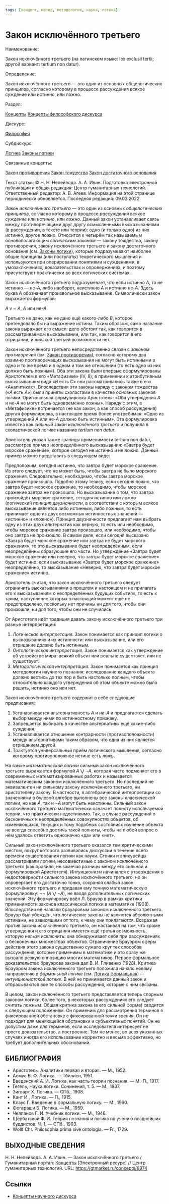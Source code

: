 ```yaml
---
tags: [концепт, метод, методология, наука, логика]
---
```

# Закон исключённого третьего

Наименование:

Закон исключённого третьего (на латинском языке: lex exclusii tertii; другой вариант: tertium non datur).

Определение:

Закон исключённого третьего — это один из основных общелогических принципов, согласно которому в процессе рассуждения всякое суждение или истинно, или ложно.

Раздел:

[Концепты](https://gtmarket.ru/concepts/)  [Концепты философского дискурса](https://gtmarket.ru/concepts/philosophical-concepts)

Дискурс:

[Философия](https://gtmarket.ru/concepts/6862)

Субдискурс:

[Логика](https://gtmarket.ru/concepts/6892)  [Законы логики](https://gtmarket.ru/concepts/6922)

Связанные концепты:

[Закон противоречия](https://gtmarket.ru/concepts/6973) [Закон тождества](https://gtmarket.ru/concepts/6972) [Закон достаточного основания](https://gtmarket.ru/concepts/6975)

Текст статьи: © Н. Н. Непейвода. А. А. Ивин. Подготовка электронной публикации и общая редакция: Центр гуманитарных технологий. Ответственный редактор: А. В. Агеев. Информация на этой странице периодически обновляется. Последняя редакция: 09.03.2022.

_Закон исключённого третьего_ — это один из основных _общелогических принципов_, согласно которому в процессе _рассуждения_ всякое _суждение_ или _истинно_, или _ложно_. Данный закон устанавливает связь между противоречащими друг другу осмысленными высказываниями (в рассуждении, в тексте или теории): одно (и только одно) из них истинно, другое ложно. Относится к четырём так называемым основополагающим _логическим законам_ — закону тождества, закону противоречия, закону исключённого третьего и закону достаточного основания (см. [Законы логики](https://gtmarket.ru/concepts/6922)), которые подразумевают наиболее общие принципы (или постулаты) теоретического мышления и используются при оперировании понятиями и суждениями, в умозаключениях, доказательствах и опровержениях, и поэтому присутствуют практически во всех логических системах.

Закон исключённого третьего подразумевает, что если истинно _A_, то не истинно — не-_A_, либо наоборот, неистинно _A_ и истинно не-_A_. Здесь буква _A_ обозначает произвольное высказывание. Символически закон выражается формулой:

_A_ v ~ _A_, _A_ или не-_A_.

Третьего не дано, как не дано ещё какого-либо _B_, которое претендовало бы на выражение истины. Таким образом, само название закона выражает его смысл: дело обстоит так, как говорится в рассматриваемом высказывании, или так, как говорится в его отрицании, и никакой третьей возможности нет.

Закон исключённого третьего непосредственно связан с _законом противоречия_ (см. [Закон противоречия](https://gtmarket.ru/concepts/6973)), согласно которому два взаимно противоречащих высказывания не могут быть истинными в одно и то же время и в одном и том же отношении (то есть одно из них должно быть ложным). Оба эти закона были впервые сформулированы Аристотелем в его «Метафизике» (IV, 8); в применении к атрибутивным высказываниям вида «_B_ есть _C_» они рассматривались также в его «Аналитиках». Впоследствии эти законы наряду с законом тождества («_A_ есть _A_») были приняты схоластами в качестве основных законов логики. Оригинальная формулировка Аристотеля: «Оба утверждения _A_ и не-_A_ не могут быть одновременно ложны». Наряду с этим, в «Метафизике» встречается (не как закон, а как способ рассуждения) другая формулировка, в настоящее время более употребимая: «Одно из утверждений _A_ или не-_A_ должно быть истинным». Эта формулировка известна как _сильный закон исключённого третьего_ и получила в схоластической логике название _tertium non datur_.

Аристотель указал также границы применимости tertium non datur, рассмотрев пример неопределённого высказывания: «Завтра будет морское сражение», которое сегодня не истинно и не ложно. Данный пример можно представить в следующем виде:

Предположим, сегодня истинно, что завтра будет морское сражение. Из этого следует, что не может быть, чтобы завтра не было морского сражения. Следовательно, необходимо, чтобы завтра морское сражение произошло. Подобно этому тезису, если сегодня ложно, что завтра будет морское сражение, то необходимо, чтобы морское сражение завтра не произошло. Но высказывание о том, что завтра произойдёт морское сражение, сегодня истинно или ложно (логический _принцип двузначности_, в соответствии с которым всякое высказывание является либо истинным, либо ложным, то есть принимает одно из двух возможных истинностных значений — «истинно» и «ложно»). Принцип двузначности предлагает нам выбрать одну из этих двух альтернатив как верную, то есть или необходимо, чтобы морское сражение завтра произошло, или необходимо, чтобы оно завтра не произошло. В самом деле, если сегодня высказано «Завтра будет морское сражение или завтра не будет морского сражения», то это высказывание будет неопределённым, если неопределённы образующие его части. Но утверждение «Завтра будет морское сражение или неверно, что завтра будет морское сражение» будет истинно: если высказывание «Завтра будет морское сражение» неопределённо, то высказывание «Неверно, что завтра будет морское сражение» истинно.

Аристотель считал, что закон исключённого третьего следует ограничить высказываниями о прошлом и настоящем и не прилагать его к высказываниям о неопределённых будущих событиях, то есть к таким, наступление которых в настоящий момент ещё не предопределено, поскольку нет причины ни для того, чтобы они произошли, ни для того, чтобы они не случились.

От Аристотеля идёт традиция давать закону исключённого третьего три разные интерпретации:

1. _Логическая интерпретация._ Закон понимается как принцип логики о высказываниях и их истинности: или высказывание, или его отрицание должно быть истинным.
2. _Онтологическая интерпретация._ Закон понимается как утверждение об устройстве мира: всякий объект или реально существует, или не существует.
3. _Методологическая интерпретация._ Закон понимается как принцип методологии научного познания: исследование каждого объекта должно вестись до тех пор и быть настолько полным, чтобы относительно каждого утверждения об этом объекте можно было решить, истинно оно или нет.

Закон исключённого третьего содержит в себе следующие предписания:

1. Устанавливается альтернативность _A_ и _не-A_ и предлагается сделать выбор между ними по истинностному признаку.
2. Запрещается выбирать в качестве альтернативы ещё какие-либо суждения.
3. Устанавливается отношение контрарности (противоположности) между альтернативами таким образом, что одна из них является отрицанием другой.
4. Трактуется универсальный приём логического мышления, согласно которому противоположное истине есть ложь.

На языке _математической логики_ сильный закон исключённого третьего выражается формулой _A_ ⋁ ¬_A_, которая часто подменяет его в современных математизированных работах и называется математическим законом исключённого третьего. Но последний не эквивалентен ни сильному закону исключённого третьего, ни аристотелеву закону. В частности, в алгебраической интерпретации со значениями в булевой алгебре выполнены все законы классической логики, но как _A_, так и ¬_A_ могут быть неистинны. Сильный закон исключённого третьего математически означает полноту используемой теории, что практически недостижимо. Так, в случае рассуждений о бесконечных и неопределённых совокупностях объектов, об изменяющихся, текущих и тому подобных состояниях изучение объекта не всегда способно достичь такой полноты, чтобы на любой вопрос о нём удалось ответить однозначно «да» или «нет».

Сильный закон исключённого третьего оказался тем критическими местом, вокруг которого развивались дискуссии в течение всего времени существования логики как науки. Стоики и эпикурейцы рассматривали логики, несовместимые с законом исключённого третьего (как правило, не замечая разницы между его сильной и формулировкой Аристотеля). _Интуиционизм_ начинался с утверждения о недостоверности сильного закона исключённого третьего, но он опровергает его достаточно тонко, сохраняя слабый закон исключённого третьего и придавая ему точную математическую формулировку: ¬¬ (_A_ ⋁ ¬_A_), не вводя дополнительных логических значений. Эту формулировку ввёл Л. Брауэр в рамках критики применимости законов классической логики в математике (1908). Впоследствии её назвали брауэровым законом исключённого третьего. Брауэр был убеждён, что логические законы не являются абсолютными истинами, не зависящими от того, к чему они прилагаются. Возражая против закона исключённого третьего, он настаивал на том, что кроме утверждения и его отрицания имеется ещё третья возможность, которую нельзя исключить: она обнаруживает себя при рассуждениях о бесконечных множествах объектов. Ограничение Брауэром сферы действия этого закона существенно сужало круг тех способов рассуждения, которые применимы в математике и это сразу же вызвало резкую оппозицию многих математиков. Первое формальное доказательство брауэрова закона дал В. И. Гливенко (1928). Критика Брауэром закона исключённого третьего положила начало новому направлению в _формальной логике_ (см. [Логика формальная](https://gtmarket.ru/concepts/7028)) — _интуиционистской логике_. В ней не принимается данный закон и отбрасываются все те способы рассуждения, которые с ним связаны.

В целом, закон исключённого третьего представляется теперь спорным законом логики, более того, в некоторых рассуждениях его следует считать ложным. Общая критика закона (в его сильной форме) сводится к следующим положениям. Он применим для рассмотрения терминов в фиксированной обстановке с фиксированной точки зрения. Он не подходит для меняющейся обстановки и субъективных понятий. Он не допустим даже для терминов, если исследователя интересует не просто доказательство, а построение. Тем не менее, во всех указанных случаях иногда его использование корректно и весьма эффективно, но требует дополнительных обоснований.

## БИБЛИОГРАФИЯ

- Аристотель. Аналитики первая и вторая. — М., 1952.
- Асмус В. Ф. Логика. — Тбилиси, 1951.
- Введенский А. И. Логика, как часть теории познания. — М.-П., 1917.
- Гегель, Наука логики. Сочинения, т. 5. — М., 1937.
- Зигварт X. Логика. — СПб., 1908.
- Кант И., Логика. — П., 1915.
- Клаус Г. Введение в формальную логику. — М., 1960.
- Φогараши Б. Логика. — М., 1959.
- Челпанов Г. И. Учебник логики. — М., 1946.
- Щербатской Ф. И. Теория познания и логика по учению позднейших буддистов. Ч. 1. — СПб., 1903.
- Wоllf Chr. Philosophia prima sive ontologia. — Fr., 1729.

## ВЫХОДНЫЕ СВЕДЕНИЯ

Н. Н. Непейвода. А. А. Ивин. — Закон исключённого третьего / Гуманитарный портал: [Концепты](https://gtmarket.ru/concepts/) [Электронный ресурс] // Центр гуманитарных технологий. URL: <https://gtmarket.ru/concepts/6974>

## Ссылки

- [Концепты научного дискурса](Концепты%20научного%20дискурса.md)
